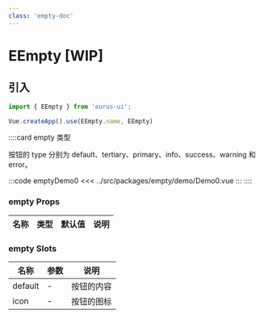 ```yaml
---
class: 'empty-doc'
---
```

# EEmpty [WIP]

## 引入

```javascript
import { EEmpty } from 'eurus-ui';

Vue.createApp().use(EEmpty.name, EEmpty)
```
::::card  empty 类型

按钮的 type 分别为 default、tertiary、primary、info、success、warning 和 error。

:::code emptyDemo0
<<< ../src/packages/empty/demo/Demo0.vue
:::
::::

### empty Props

| 名称 | 类型 | 默认值 | 说明 |
| --- | --- | --- | --- |



###  empty Slots

| 名称    | 参数 | 说明       |
| ------- | ---- | ---------- |
| default | -    | 按钮的内容 |
| icon    | -    | 按钮的图标 |
